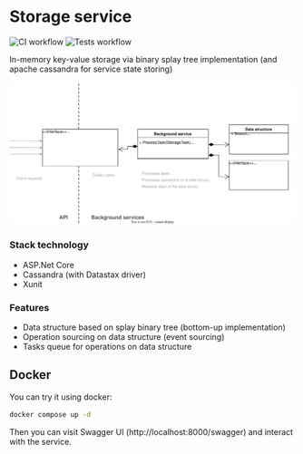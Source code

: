 # Storage service
![CI workflow](https://github.com/viklover/StorageService/actions/workflows/lint.yml/badge.svg)
![Tests workflow](https://github.com/viklover/StorageService/actions/workflows/tests.yml/badge.svg)

In-memory key-value storage via binary splay tree implementation (and apache cassandra for service state storing)

![architecture](.github/resources/application.svg)

### Stack technology
* ASP.Net Core
* Cassandra (with Datastax driver)
* Xunit

### Features
* Data structure based on splay binary tree (bottom-up implementation)
* Operation sourcing on data structure (event sourcing)
* Tasks queue for operations on data structure

## Docker
You can try it using docker:
```bash
docker compose up -d
```
Then you can visit Swagger UI (http://localhost:8000/swagger) and interact with the service.
